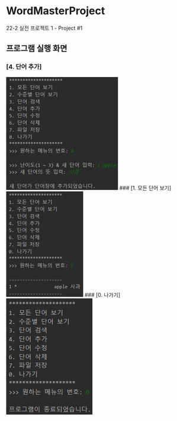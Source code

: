 # WordMasterProject
22-2 실전 프로젝트 1 - Project #1

## 프로그램 실행 화면
### [4. 단어 추가]
<img src='https://github.com/Yongseok-Lee/WordMasterProject/blob/master/screenshots/%EB%8B%A8%EC%96%B4%20%EC%B6%94%EA%B0%80.png?raw=true'>
### [1. 모든 단어 보기]
<img src='https://github.com/Yongseok-Lee/WordMasterProject/blob/master/screenshots/%EB%AA%A8%EB%93%A0%20%EB%8B%A8%EC%96%B4%20%EB%B3%B4%EA%B8%B0.png?raw=true'>
### [0. 나가기]
<img src='https://github.com/Yongseok-Lee/WordMasterProject/blob/master/screenshots/%EB%82%98%EA%B0%80%EA%B8%B0.png?raw=true'>
